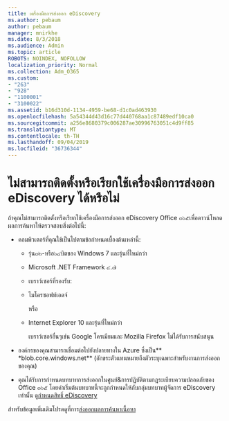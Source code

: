 ```yaml
---
title: เครื่องมือการส่งออก eDiscovery
ms.author: pebaum
author: pebaum
manager: mnirkhe
ms.date: 8/3/2018
ms.audience: Admin
ms.topic: article
ROBOTS: NOINDEX, NOFOLLOW
localization_priority: Normal
ms.collection: Adm_O365
ms.custom:
- "263"
- "928"
- "1100001"
- "3100022"
ms.assetid: b16d310d-1134-4959-be68-d1c0ad463930
ms.openlocfilehash: 5a54344d43d16c77d440768aa1c87489edf10ca0
ms.sourcegitcommit: a256e8680379c006287ae30996763051c4d9ff85
ms.translationtype: MT
ms.contentlocale: th-TH
ms.lasthandoff: 09/04/2019
ms.locfileid: "36736344"
---
```

# <a name="cant-install-or-run-the-ediscovery-export-tool"></a>ไม่สามารถติดตั้งหรือเรียกใช้เครื่องมือการส่งออก eDiscovery ได้หรือไม่

ถ้าคุณไม่สามารถติดตั้งหรือเรียกใช้เครื่องมือการส่งออก eDiscovery Office ๓๖๕เพื่อดาวน์โหลดผลการค้นหาให้ตรวจสอบสิ่งต่อไปนี้:
  
- คอมพิวเตอร์ที่คุณใช้เป็นไปตามข้อกำหนดเบื้องต้นเหล่านี้:

  - รุ่น๓๒-หรือ๖๔บิตของ Windows 7 และรุ่นที่ใหม่กว่า

  - Microsoft .NET Framework ๔.๗

  - เบราว์เซอร์ที่รองรับ:

  - ไมโครซอฟท์เอดจ์

    หรือ

  - Internet Explorer 10 และรุ่นที่ใหม่กว่า

    เบราว์เซอร์อื่นๆเช่น Google โครเมียมและ Mozilla Firefox ไม่ได้รับการสนับสนุน

- องค์กรของคุณสามารถเชื่อมต่อไปยังปลายทางใน Azure ซึ่งเป็น** \*blob.core.windows.net** (อักขระตัวแทนหมายถึงตัวระบุเฉพาะสำหรับงานการส่งออกของคุณ)

- คุณได้รับการกำหนดบทบาทการส่งออกในศูนย์&amp;การปฏิบัติตามกฎระเบียบความปลอดภัยของ Office ๓๖๕ โดยค่าเริ่มต้นบทบาทนี้จะถูกกำหนดให้กับกลุ่มบทบาทผู้จัดการ eDiscovery เท่านั้น ดู[กำหนดสิทธิ์ eDiscovery](https://docs.microsoft.com/office365/securitycompliance/assign-ediscovery-permissions)

สำหรับข้อมูลเพิ่มเติมโปรดดูที่การ[ส่งออกผลการค้นหาเนื้อหา](https://docs.microsoft.com/office365/securitycompliance/export-search-results)
  